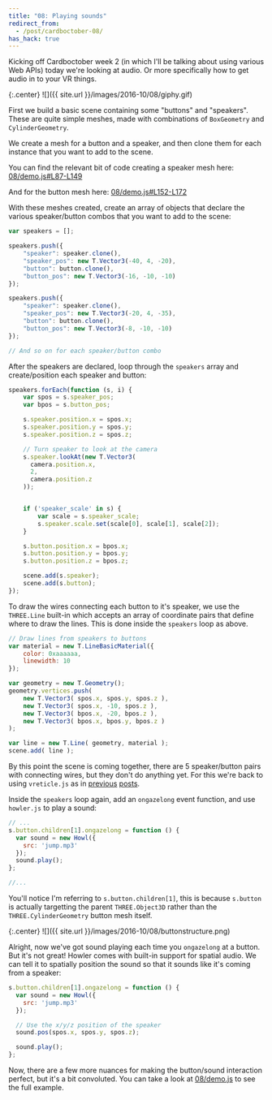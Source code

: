 ```yaml
---
title: "08: Playing sounds"
redirect_from:
  - /post/cardboctober-08/
has_hack: true
---
```


Kicking off Cardboctober week 2 (in which I'll be talking about using various Web APIs) today we're looking at audio. Or more specifically how to get audio in to your VR things.

<!-- more -->

{:.center}
![]({{ site.url }}/images/2016-10/08/giphy.gif)

First we build a basic scene containing some "buttons" and "speakers". These are quite simple meshes, made with combinations of `BoxGeometry` and `CylinderGeometry`.

We create a mesh for a button and a speaker, and then clone them for each instance that you want to add to the scene.

You can find the relevant bit of code creating a speaker mesh here: [08/demo.js#L87-L149](https://github.com/cardboctober/max/blob/master/08/demo.js#L87-L149)

And for the button mesh here: [08/demo.js#L152-L172](https://github.com/cardboctober/max/blob/master/08/demo.js#L152-L172)

With these meshes created, create an array of objects that declare the various speaker/button combos that you want to add to the scene:

```javascript
var speakers = [];

speakers.push({
    "speaker": speaker.clone(),
    "speaker_pos": new T.Vector3(-40, 4, -20),
    "button": button.clone(),
    "button_pos": new T.Vector3(-16, -10, -10)
});

speakers.push({
    "speaker": speaker.clone(),
    "speaker_pos": new T.Vector3(-20, 4, -35),
    "button": button.clone(),
    "button_pos": new T.Vector3(-8, -10, -10)
});

// And so on for each speaker/button combo

```

After the speakers are declared, loop through the `speakers` array and create/position each speaker and button:

```javascript
speakers.forEach(function (s, i) {
    var spos = s.speaker_pos;
    var bpos = s.button_pos;

    s.speaker.position.x = spos.x;
    s.speaker.position.y = spos.y;
    s.speaker.position.z = spos.z;

    // Turn speaker to look at the camera
    s.speaker.lookAt(new T.Vector3(
      camera.position.x,
      2,
      camera.position.z
    ));


    if ('speaker_scale' in s) {
        var scale = s.speaker_scale;
        s.speaker.scale.set(scale[0], scale[1], scale[2]);
    }

    s.button.position.x = bpos.x;
    s.button.position.y = bpos.y;
    s.button.position.z = bpos.z;

    scene.add(s.speaker);
    scene.add(s.button);
});
```

To draw the wires connecting each button to it's speaker, we use the `THREE.Line` built-in which accepts an array of coordinate pairs that define where to draw the lines. This is done inside the `speakers` loop as above.

```javascript
// Draw lines from speakers to buttons
var material = new T.LineBasicMaterial({
    color: 0xaaaaaa,
    linewidth: 10
});

var geometry = new T.Geometry();
geometry.vertices.push(
    new T.Vector3( spos.x, spos.y, spos.z ),
    new T.Vector3( spos.x, -10, spos.z ),
    new T.Vector3( bpos.x, -20, bpos.z ),
    new T.Vector3( bpos.x, bpos.y, bpos.z )
);

var line = new T.Line( geometry, material );
scene.add( line );
```

By this point the scene is coming together, there are 5 speaker/button pairs with connecting wires, but they don't do anything yet. For this we're back to using `vreticle.js` as in [previous](/post/cardboctober-03) [posts](/post/cardboctober-06).

Inside the `speakers` loop again, add an `ongazelong` event function, and use `howler.js` to play a sound:

```javascript
// ...
s.button.children[1].ongazelong = function () {
  var sound = new Howl({
    src: 'jump.mp3'
  });
  sound.play();
};

//...
```

You'll notice I'm referring to `s.button.children[1]`, this is because `s.button` is actually targetting the parent `THREE.Object3D` rather than the `THREE.CylinderGeometry` button mesh itself.

{:.center}
![]({{ site.url }}/images/2016-10/08/buttonstructure.png)

Alright, now we've got sound playing each time you `ongazelong` at a button. But it's not great! Howler comes with built-in support for spatial audio. We can tell it to spatially position the sound so that it sounds like it's coming from a speaker:

```javascript
s.button.children[1].ongazelong = function () {
  var sound = new Howl({
    src: 'jump.mp3'
  });

  // Use the x/y/z position of the speaker
  sound.pos(spos.x, spos.y, spos.z);

  sound.play();
};
```

Now, there are a few more nuances for making the button/sound interaction perfect, but it's a bit convoluted. You can take a look at [08/demo.js](https://github.com/cardboctober/max/blob/master/08/demo.js) to see the full example.
